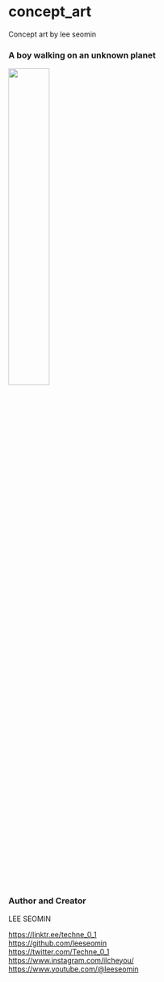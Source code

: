 # concept_art
Concept art by lee seomin



### A boy walking on an unknown planet

 <img src="https://github.com/leeseomin/concept_art/blob/main/art/A%20boy%20walking%20on%20an%20unknown%20planet.png" width="40%">    
 
 <br/><br/>  




### Author and Creator
 
 LEE SEOMIN
 
 https://linktr.ee/techne_0_1
   <br/> 
 https://github.com/leeseomin 
  <br/> 
 https://twitter.com/Techne_0_1
  <br/>
https://www.instagram.com/ilcheyou/  
 https://www.youtube.com/@leeseomin
